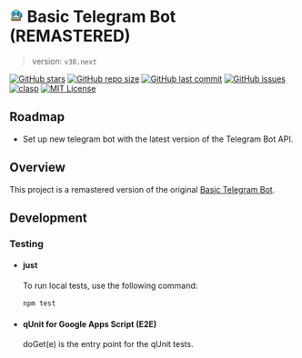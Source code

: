 # ![Logo](https://raw.githubusercontent.com/ilanlal/basic-telegram-bot-remastered/main/assets/logo24.png) Basic Telegram Bot (REMASTERED)

> version: ```v38.next```

[![GitHub stars](https://img.shields.io/github/stars/ilanlal/basic-telegram-bot-remastered?style=social)](https://github.com/ilanlal/basic-telegram-bot-remastered/stargazers)
[![GitHub repo size](https://img.shields.io/github/repo-size/ilanlal/basic-telegram-bot-remastered)](https://github.com/ilanlal/basic-telegram-bot-remastered)
[![GitHub last commit](https://img.shields.io/github/last-commit/ilanlal/basic-telegram-bot-remastered)](https://github.com/ilanlal/basic-telegram-bot-remastered)
[![GitHub issues](https://img.shields.io/github/issues/ilanlal/basic-telegram-bot-remastered)](https://github.com/ilanlal/basic-telegram-bot-remastered/issues)
[![clasp](https://img.shields.io/badge/built%20with-clasp-4285f4.svg)](https://github.com/google/clasp)
[![MIT License](https://img.shields.io/badge/license-MIT-blue.svg)](https://github.com/ilanlal/basic-telegram-bot-remastered/blob/main/LICENSE.md)

## Roadmap

- Set up new telegram bot with the latest version of the Telegram Bot API.

## Overview

This project is a remastered version of the original [Basic Telegram Bot](https://github.com/ilanlal/basic-telegram-bot).

## Development

### Testing

- #### just

  To run local tests, use the following command:

  ```bash
  npm test
  ```

- #### qUnit for Google Apps Script (E2E)

  doGet(e) is the entry point for the qUnit tests.
